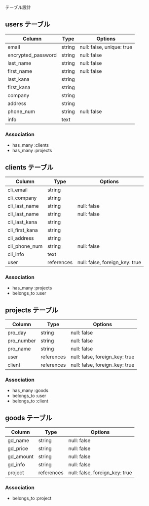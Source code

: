  テーブル設計

## users テーブル

| Column                     | Type   | Options                   |
| -------------------------- | ------ | ------------------------- |
| email                      | string | null: false, unique: true |
| encrypted_password         | string | null: false               |
| last_name                  | string | null: false               |
| first_name                 | string | null: false               |
| last_kana                  | string |                           |
| first_kana                 | string |                           |
| company                    | string |                           |
| address                    | string |                           |
| phone_num                  | string | null: false               |
| info                       | text   |                           |

### Association

- has_many :clients
- has_many :projects

## clients テーブル

| Column                     | Type        | Options                         |
| -------------------------- | ----------- | ------------------------------- |
| cli_email                  | string      |                                 |
| cli_company                | string      |                                 |
| cli_last_name              | string      | null: false                     |
| cli_last_name              | string      | null: false                     |
| cli_last_kana              | string      |                                 |
| cli_first_kana             | string      |                                 |
| cli_address                | string      |                                 |
| cli_phone_num              | string      | null: false                     |
| cli_info                   | text        |                                 |
| user                       | references  | null: false, foreign_key: true  |

### Association

- has_many :projects
- belongs_to :user

## projects テーブル

| Column                     | Type        | Options                         |
| -------------------------- | ----------- | ------------------------------- |
| pro_day                    | string      | null: false                     |
| pro_number                 | string      | null: false                     |
| pro_name                   | string      | null: false                     |
| user                       | references  | null: false, foreign_key: true  |
| client                     | references  | null: false, foreign_key: true  |

### Association

- has_many :goods
- belongs_to :user
- belongs_to :client

## goods テーブル

| Column                     | Type        | Options                         |
| -------------------------- | ----------- | ------------------------------- |
| gd_name                    | string      | null: false                     |
| gd_price                   | string      | null: false                     |
| gd_amount                  | string      | null: false                     |
| gd_info                    | string      | null: false                     |
| project                    | references  | null: false, foreign_key: true  |

### Association

- belongs_to :project